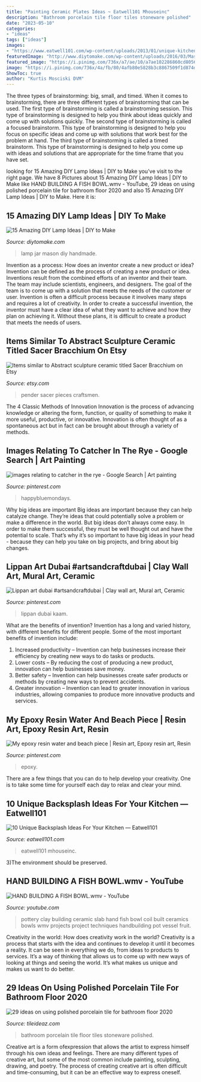 ```yaml
---
title: "Painting Ceramic Plates Ideas ~ Eatwell101 Mhouseinc"
description: "Bathroom porcelain tile floor tiles stoneware polished"
date: "2023-05-10"
categories:
- "ideas"
tags: ["ideas"]
images:
- "https://www.eatwell101.com/wp-content/uploads/2013/01/unique-kitchen-backsplash.jpeg"
featuredImage: "http://www.diytomake.com/wp-content/uploads/2016/03/Mason-Jar-Lamp.jpg"
featured_image: "https://i.pinimg.com/736x/a7/ae/10/a7ae102286860cd8056317f5dfa5f048.jpg"
image: "https://i.pinimg.com/736x/4a/fb/80/4afb80e5828b3c8867509f1d874d1150--rye-catcher.jpg"
ShowToc: true
author: "Kurtis Mosciski DVM"
---
```



The three types of brainstorming: big, small, and timed.
When it comes to brainstorming, there are three different types of brainstorming that can be used. The first type of brainstorming is called a brainstroming session. This type of brainstorming is designed to help you think about ideas quickly and come up with solutions quickly. The second type of brainstorming is called a focused brainstorm. This type of brainstorming is designed to help you focus on specific ideas and come up with solutions that work best for the problem at hand. The third type of brainstorming is called a timed brainstorm. This type of brainstorming is designed to help you come up with ideas and solutions that are appropriate for the time frame that you have set.

	

		
looking for 15 Amazing DIY Lamp Ideas | DIY to Make you've visit to the right page. We have 8 Pictures about 15 Amazing DIY Lamp Ideas | DIY to Make like HAND BUILDING A FISH BOWL.wmv - YouTube, 29 ideas on using polished porcelain tile for bathroom floor 2020 and also 15 Amazing DIY Lamp Ideas | DIY to Make. Here it is:
		
    
## 15 Amazing DIY Lamp Ideas | DIY To Make

<img loading=lazy src="http://www.diytomake.com/wp-content/uploads/2016/03/Mason-Jar-Lamp.jpg" onerror="this.onerror=null;this.src='https://tse1.mm.bing.net/th?id=OIP.GMfG8Mqidiu3eWUXi-aMeQHaLS&amp;pid=15.1';" alt="15 Amazing DIY Lamp Ideas | DIY to Make">

_Source: diytomake.com_

>lamp jar mason diy handmade. 

	

Invention as a process: How does an inventor create a new product or idea?
Invention can be defined as the process of creating a new product or idea. Inventions result from the combined efforts of an inventor and their team. The team may include scientists, engineers, and designers. The goal of the team is to come up with a solution that meets the needs of the customer or user.
Invention is often a difficult process because it involves many steps and requires a lot of creativity. In order to create a successful invention, the inventor must have a clear idea of what they want to achieve and how they plan on achieving it. Without these plans, it is difficult to create a product that meets the needs of users.

    
## Items Similar To Abstract Sculpture Ceramic Titled Sacer Bracchium On Etsy

<img loading=lazy src="https://img0.etsystatic.com/000/0/6133200/il_570xN.286777686.jpg" onerror="this.onerror=null;this.src='https://tse2.mm.bing.net/th?id=OIP.75hA4TphmAwhYkLUuVF5JwHaLH&amp;pid=15.1';" alt="Items similar to Abstract sculpture ceramic titled Sacer Bracchium on Etsy">

_Source: etsy.com_

>pender sacer pieces craftsmen. 

	

The 4 Classic Methods of Innovation
Innovation is the process of advancing knowledge or altering the form, function, or quality of something to make it more useful, productive, or innovative. Innovation is often thought of as a spontaneous act but in fact can be brought about through a variety of methods.

    
## Images Relating To Catcher In The Rye - Google Search | Art Painting

<img loading=lazy src="https://i.pinimg.com/736x/4a/fb/80/4afb80e5828b3c8867509f1d874d1150--rye-catcher.jpg" onerror="this.onerror=null;this.src='https://tse4.mm.bing.net/th?id=OIP.iEEYLB1l4ImslERMCw36QgHaIP&amp;pid=15.1';" alt="images relating to catcher in the rye - Google Search | Art painting">

_Source: pinterest.com_

>happybluemondays. 

	

Why big ideas are important
Big ideas are important because they can help catalyze change. They’re ideas that could potentially solve a problem or make a difference in the world. But big ideas don’t always come easy. In order to make them successful, they must be well thought out and have the potential to scale.
That’s why it’s so important to have big ideas in your head - because they can help you take on big projects, and bring about big changes.

    
## Lippan Art Dubai #artsandcraftdubai | Clay Wall Art, Mural Art, Ceramic

<img loading=lazy src="https://i.pinimg.com/736x/a7/ae/10/a7ae102286860cd8056317f5dfa5f048.jpg" onerror="this.onerror=null;this.src='https://tse3.mm.bing.net/th?id=OIP.s5Q_apSGgXbRMd6nc3XuJAHaJ3&amp;pid=15.1';" alt="Lippan art dubai #artsandcraftdubai | Clay wall art, Mural art, Ceramic">

_Source: pinterest.com_

>lippan dubai kaam. 

	

What are the benefits of invention?
Invention has a long and varied history, with different benefits for different people. Some of the most important benefits of invention include: 
1) Increased productivity – Invention can help businesses increase their efficiency by creating new ways to do tasks or products. 
2) Lower costs – By reducing the cost of producing a new product, innovation can help businesses save money. 
3) Better safety – Invention can help businesses create safer products or methods by creating new ways to prevent accidents.
4) Greater innovation – Invention can lead to greater innovation in various industries, allowing companies to produce more innovative products and services.

    
## My Epoxy Resin Water And Beach Piece | Resin Art, Epoxy Resin Art, Resin

<img loading=lazy src="https://i.pinimg.com/736x/e9/22/b8/e922b81a9f6a84901003b91e35ef8040.jpg" onerror="this.onerror=null;this.src='https://tse3.mm.bing.net/th?id=OIP.a5RyHWZHmjNSrc38rxbkqQHaJ3&amp;pid=15.1';" alt="My epoxy resin water and beach piece | Resin art, Epoxy resin art, Resin">

_Source: pinterest.com_

>epoxy. 

	

There are a few things that you can do to help develop your creativity. One is to take some time for yourself each day to relax and clear your mind.

    
## 10 Unique Backsplash Ideas For Your Kitchen — Eatwell101

<img loading=lazy src="https://www.eatwell101.com/wp-content/uploads/2013/01/unique-kitchen-backsplash.jpeg" onerror="this.onerror=null;this.src='https://tse3.mm.bing.net/th?id=OIP.ifSoTH1I3vgjWhLe84gz2AHaJ4&amp;pid=15.1';" alt="10 Unique Backsplash Ideas For Your Kitchen — Eatwell101">

_Source: eatwell101.com_

>eatwell101 mhouseinc. 

	

3)The environment should be preserved. 

    
## HAND BUILDING A FISH BOWL.wmv - YouTube

<img loading=lazy src="http://i.ytimg.com/vi/IWiNcOA2qic/hqdefault.jpg" onerror="this.onerror=null;this.src='https://tse4.mm.bing.net/th?id=OIP.kAOOKPoSB22vQNB6oEpDcwHaFj&amp;pid=15.1';" alt="HAND BUILDING A FISH BOWL.wmv - YouTube">

_Source: youtube.com_

>pottery clay building ceramic slab hand fish bowl coil built ceramics bowls wmv projects project techniques handbuilding pot vessel fruit. 

	

Creativity in the world: How does creativity work in the world?
Creativity is a process that starts with the idea and continues to develop it until it becomes a reality. It can be seen in everything we do, from ideas to products to services. It’s a way of thinking that allows us to come up with new ways of looking at things and seeing the world. It’s what makes us unique and makes us want to do better.

    
## 29 Ideas On Using Polished Porcelain Tile For Bathroom Floor 2020

<img loading=lazy src="https://www.tileideaz.com/wp-content/uploads/2015/08/bathroom-porcelain-stoneware-wall-tiles-plain-color-11253-18588191.jpg" onerror="this.onerror=null;this.src='https://tse3.mm.bing.net/th?id=OIP.C6oPqbVxXE7JbUtJm9mOIAHaFn&amp;pid=15.1';" alt="29 ideas on using polished porcelain tile for bathroom floor 2020">

_Source: tileideaz.com_

>bathroom porcelain tile floor tiles stoneware polished. 

	

Creative art is a form ofexpression that allows the artist to express himself through his own ideas and feelings. There are many different types of creative art, but some of the most common include painting, sculpting, drawing, and poetry. The process of creating creative art is often difficult and time-consuming, but it can be an effective way to express oneself.


